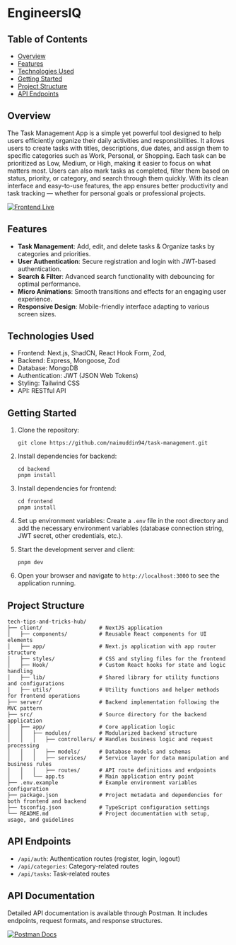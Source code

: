 # EngineersIQ

## Table of Contents

- [Overview](#overview)
- [Features](#features)
- [Technologies Used](#technologies-used)
- [Getting Started](#getting-started)
- [Project Structure](#project-structure)
- [API Endpoints](#api-endpoints)

## Overview

The Task Management App is a simple yet powerful tool designed to help users efficiently organize their daily activities and responsibilities. It allows users to create tasks with titles, descriptions, due dates, and assign them to specific categories such as Work, Personal, or Shopping. Each task can be prioritized as Low, Medium, or High, making it easier to focus on what matters most. Users can also mark tasks as completed, filter them based on status, priority, or category, and search through them quickly. With its clean interface and easy-to-use features, the app ensures better productivity and task tracking — whether for personal goals or professional projects.

[![Frontend Live](https://img.shields.io/badge/Frontend-Live-brightgreen?style=for-the-badge)](http://51.20.244.181)

## Features

- **Task Management**: Add, edit, and delete tasks & Organize tasks by categories and priorities.
- **User Authentication**: Secure registration and login with JWT-based authentication.
- **Search & Filter**: Advanced search functionality with debouncing for optimal performance.
- **Micro Animations**: Smooth transitions and effects for an engaging user experience.
- **Responsive Design**: Mobile-friendly interface adapting to various screen sizes.

## Technologies Used

- Frontend: Next.js, ShadCN, React Hook Form, Zod,
- Backend: Express, Mongoose, Zod
- Database: MongoDB
- Authentication: JWT (JSON Web Tokens)
- Styling: Tailwind CSS
- API: RESTful API

## Getting Started

1. Clone the repository:

   ```
   git clone https://github.com/naimuddin94/task-management.git
   ```

2. Install dependencies for backend:

   ```
   cd backend
   pnpm install
   ```

3. Install dependencies for frontend:

   ```
   cd frontend
   pnpm install
   ```

4. Set up environment variables:
   Create a `.env` file in the root directory and add the necessary environment variables (database connection string, JWT secret, other credentials, etc.).

5. Start the development server and client:

   ```
   pnpm dev
   ```

6. Open your browser and navigate to `http://localhost:3000` to see the application running.

## Project Structure

```
tech-tips-and-tricks-hub/
├── client/                  # NextJS application
│   ├── components/          # Reusable React components for UI elements
│   ├── app/                 # Next.js application with app router structure
│   ├── styles/              # CSS and styling files for the frontend
│   ├── Hook/                # Custom React hooks for state and logic handling
│   ├── lib/                 # Shared library for utility functions and configurations
│   ├── utils/               # Utility functions and helper methods for frontend operations
├── server/                  # Backend implementation following the MVC pattern
├── src/                     # Source directory for the backend application
│   ├── app/                 # Core application logic
│   │   ├── modules/         # Modularized backend structure
│   │   │   ├── controllers/ # Handles business logic and request processing
│   │   │   ├── models/      # Database models and schemas
│   │   │   ├── services/    # Service layer for data manipulation and business rules
│   │   │   ├── routes/      # API route definitions and endpoints
│   │   └── app.ts           # Main application entry point
├── .env.example             # Example environment variables configuration
├── package.json             # Project metadata and dependencies for both frontend and backend
├── tsconfig.json            # TypeScript configuration settings
└── README.md                # Project documentation with setup, usage, and guidelines

```

## API Endpoints

- `/api/auth`: Authentication routes (register, login, logout)
- `/api/categories`: Category-related routes
- `/api/tasks`: Task-related routes

## **API Documentation**

Detailed API documentation is available through Postman. It includes endpoints, request formats, and response structures.

[![Postman Docs](https://img.shields.io/badge/Postman-API_Docs-orange?style=for-the-badge&logo=postman)](https://documenter.getpostman.com/view/30917082/2sB34cnh9r)
